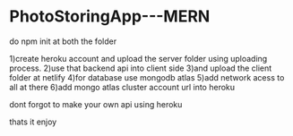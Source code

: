 # PhotoStoringApp---MERN


do npm init at both the folder 

1)create heroku account and upload the server folder using uploading process.
2)use that backend api into client side
3)and upload the client folder at netlify
4)for database use mongodb atlas
5)add network acess to all at there
6)add mongo atlas cluster account url into heroku

dont forgot to make your own api using heroku



thats it enjoy 
